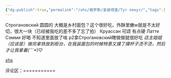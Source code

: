 ```yaml
---
{"dg-publish":true,"permalink":"/xhs/俄罗斯/圣彼得堡/Тут пекут/","tags":["rednote","圣彼得堡"],"updated":"2025-03-30T20:40:27.846+08:00"}
---
```


 

Строгановский 圆圆的 大概是乡村面包？这个很好吃，外酥里嫩w就是不太好切，很大一块（已经被我吃的差不多了忘了拍）
Круассан 可颂 有点硬
Латте Сэмми 好喝 不知道里面放了啥
p2拿Строгановский瞎做做就很好吃
*店主姐姐（应该是）做完拿铁放到柜台，在我装面包的时候特意又摸了摸杯子烫不烫，然后才让我拿着(*´˘`*)♡

[xhs](https://www.xiaohongshu.com/explore/63f13505000000001203cdb9?xsec_token=ABpvRu5x4zDEVXc2TlToJqCREX6qgLio4SjGUjszAwfCQ=&xsec_source=pc_user)

评论区：===========


